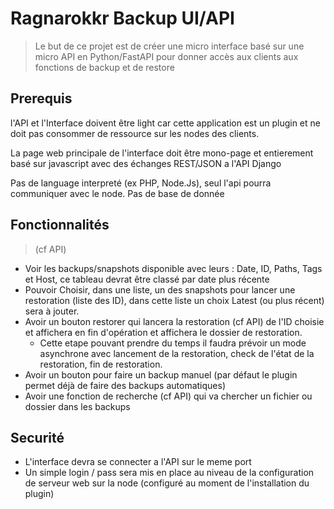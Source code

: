 # Ragnarokkr Backup UI/API

>Le but de ce projet est de créer une micro interface basé sur une micro API en Python/FastAPI pour donner accès aux clients aux fonctions de backup et de restore

## Prerequis

l'API et l'Interface doivent être light car cette application est un plugin et ne doit pas consommer de ressource sur les nodes des clients.

La page web principale de l'interface doit être mono-page et entierement basé sur javascript avec des échanges REST/JSON a l'API Django

Pas de language interpreté (ex PHP, Node.Js), seul l'api pourra communiquer avec le node.
Pas de base de donnée

## Fonctionnalités
>(cf API)
 - Voir les backups/snapshots disponible avec leurs : Date, ID, Paths, Tags et Host, ce tableau devrat être classé par date plus récente
 - Pouvoir Choisir, dans une liste, un des snapshots pour lancer une restoration (liste des ID), dans cette liste un choix Latest (ou plus récent) sera à jouter.
 - Avoir un bouton restorer qui lancera la restoration (cf API) de l'ID choisie et affichera en fin d'opération et affichera le dossier de restoration.
   - Cette etape pouvant prendre du temps il faudra prévoir un mode asynchrone avec lancement de la restoration, check de l'état de la restoration, fin de restoration.
 - Avoir un bouton pour faire un backup manuel (par défaut le plugin permet déjà de faire des backups automatiques)
 - Avoir une fonction de recherche (cf API) qui va chercher un fichier ou dossier dans les backups


## Securité
 - L'interface devra se connecter a l'API sur le meme port
 - Un simple login / pass sera mis en place au niveau de la configuration de serveur web sur la node (configuré au moment de l'installation du plugin)

